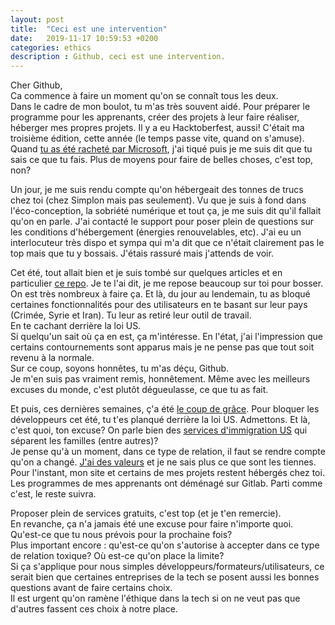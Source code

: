 ```yaml
---
layout: post
title:  "Ceci est une intervention"
date:   2019-11-17 10:59:53 +0200
categories: ethics
description : Github, ceci est une intervention.
---
```

Cher Github,  
Ca commence à faire un moment qu'on se connaît tous les deux.  
Dans le cadre de mon boulot, tu m'as très souvent aidé. Pour préparer le programme pour les apprenants, créer des projets à leur faire réaliser, héberger mes propres projets. Il y a eu Hacktoberfest, aussi! C'était ma troisième édition, cette année (le temps passe vite, quand on s'amuse).  
Quand [tu as été racheté par Microsoft](https://ldevernay.github.io/opinion/2018/06/07/microsoft-github.html), j'ai tiqué puis je me suis dit que tu sais ce que tu fais. Plus de moyens pour faire de belles choses, c'est top, non?  
    
Un jour, je me suis rendu compte qu'on hébergeait des tonnes de trucs chez toi (chez Simplon mais pas seulement). Vu que je suis à fond dans l'éco-conception, la sobriété numérique et tout ça, je me suis dit qu'il fallait qu'on en parle. J'ai contacté le support pour poser plein de questions sur les conditions d'hébergement (énergies renouvelables, etc). J'ai eu un interlocuteur très dispo et sympa qui m'a dit que ce n'était clairement pas le top mais que tu y bossais. J'étais rassuré mais j'attends de voir.   
  
Cet été, tout allait bien et je suis tombé sur quelques articles et en particulier [ce repo](https://github.com/1995parham/github-do-not-ban-us/). Je te l'ai dit, je me repose beaucoup sur toi pour bosser. On est très nombreux à faire ça. Et là, du jour au lendemain, tu as bloqué certaines fonctionnalités pour des utilisateurs en te basant sur leur pays (Crimée, Syrie et Iran).
Tu leur as retiré leur outil de travail.  
En te cachant derrière la loi US.  
Si quelqu'un sait où ça en est, ça m'intéresse. En l'état, j'ai l'impression que certains contournements sont apparus mais je ne pense pas que tout soit revenu à la normale.  
Sur ce coup, soyons honnêtes, tu m'as déçu, Github.   
Je m'en suis pas vraiment remis, honnêtement. Même avec les meilleurs excuses du monde, c'est plutôt dégueulasse, ce que tu as fait.   
   
Et puis, ces dernières semaines, ç'a été [le coup de grâce](https://www.businessinsider.fr/us/github-employees-ice-contracts-protest-microsoft-2019-11). Pour bloquer les développeurs cet été, tu t'es planqué derrière la loi US. Admettons. Et là, c'est quoi, ton excuse? On parle bien des [services d'immigration US](https://en.wikipedia.org/wiki/U.S._Immigration_and_Customs_Enforcement#Criticisms) qui séparent les familles (entre autres)?   
Je pense qu'à un moment, dans ce type de relation, il faut se rendre compte qu'on a changé. [J'ai des valeurs](https://ldevernay.github.io/green/2019/09/03/valeurs.html) et je ne sais plus ce que sont les tiennes.  
Pour l'instant, mon site et certains de mes projets restent hébergés chez toi. Les programmes de mes apprenants ont déménagé sur Gitlab. Parti comme c'est, le reste suivra.   
   
Proposer plein de services gratuits, c'est top (et je t'en remercie).  
En revanche, ça n'a jamais été une excuse pour faire n'importe quoi.  
Qu'est-ce que tu nous prévois pour la prochaine fois?  
Plus important encore : qu'est-ce qu'on s'autorise à accepter dans ce type de relation toxique? Où est-ce qu'on place la limite?  
Si ça s'applique pour nous simples développeurs/formateurs/utilisateurs, ce serait bien que certaines entreprises de la tech se posent aussi les bonnes questions avant de faire certains choix.  
Il est urgent qu'on ramène l'éthique dans la tech si on ne veut pas que d'autres fassent ces choix à notre place.  